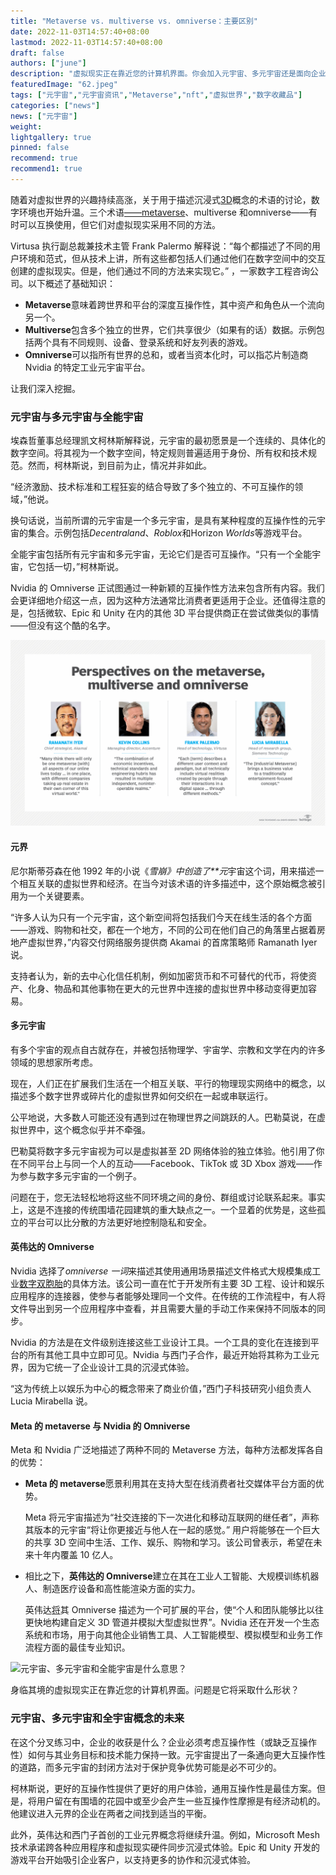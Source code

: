 ```yaml
---
title: "Metaverse vs. multiverse vs. omniverse：主要区别"
date: 2022-11-03T14:57:40+08:00
lastmod: 2022-11-03T14:57:40+08:00
draft: false
authors: ["june"]
description: "虚拟现实正在靠近您的计算机界面。你会加入元宇宙、多元宇宙还是面向企业的全能宇宙？"
featuredImage: "62.jpeg"
tags: ["元宇宙","元宇宙资讯","Metaverse","nft","虚拟世界","数字收藏品"]
categories: ["news"]
news: ["元宇宙"]
weight: 
lightgallery: true
pinned: false
recommend: true
recommend1: true
---
```




随着对虚拟世界的兴趣持续高涨，关于用于描述沉浸式[3D](https://www.techtarget.com/whatis/definition/3-D-three-dimensions-or-three-dimensional)概念的术语的讨论，数字环境也开始升温。三个术语[——metaverse](https://www.techtarget.com/whatis/feature/The-metaverse-explained-Everything-you-need-to-know)、multiverse 和omniverse——有时可以互换使用，但它们对虚拟现实采用不同的方法。

Virtusa 执行副总裁兼技术主管 Frank Palermo 解释说：“每个都描述了不同的用户环境和范式，但从技术上讲，所有这些都包括人们通过他们在数字空间中的交互创建的虚拟现实。但是，他们通过不同的方法来实现它。” ，一家数字工程咨询公司。以下概述了基础知识：

- **Metaverse**意味着跨世界和平台的深度互操作性，其中资产和角色从一个流向另一个。
- **Multiverse**包含多个独立的世界，它们共享很少（如果有的话）数据。示例包括两个具有不同规则、设备、登录系统和好友列表的游戏。
- **Omniverse**可以指所有世界的总和，或者当资本化时，可以指芯片制造商 Nvidia 的特定工业元宇宙平台。

让我们深入挖掘。



### 元宇宙与多元宇宙与全能宇宙

埃森哲董事总经理凯文柯林斯解释说，元宇宙的最初愿景是一个连续的、具体化的数字空间。将其视为一个数字空间，特定规则普遍适用于身份、所有权和技术规范。然而，柯林斯说，到目前为止，情况并非如此。

“经济激励、技术标准和工程狂妄的结合导致了多个独立的、不可互操作的领域，”他说。

换句话说，当前所谓的元宇宙是一个多元宇宙，是具有某种程度的互操作性的元宇宙的集合。示例包括*Decentraland*、*Roblox*和Horizon *Worlds*等游戏平台。

全能宇宙包括所有元宇宙和多元宇宙，无论它们是否可互操作。“只有一个全能宇宙，它包括一切，”柯林斯说。

Nvidia 的 Omniverse 正试图通过一种新颖的互操作性方法来包含所有内容。我们会更详细地介绍这一点，因为这种方法通常比消费者更适用于企业。还值得注意的是，包括微软、Epic 和 Unity 在内的其他 3D 平台提供商正在尝试做类似的事情——但没有这个酷的名字。

![对元宇宙、多元宇宙和全宇宙的看法](60.png)



#### 元界

尼尔斯蒂芬森在他 1992 年的小说《*雪崩》中创造了**元*宇宙这个词，用来描述一个相互关联的虚拟世界和经济。在当今对该术语的许多描述中，这个原始概念被引用为一个关键要素。

“许多人认为只有一个元宇宙，这个新空间将包括我们今天在线生活的各个方面——游戏、购物和社交，都在一个地方，不同的公司在他们自己的角落里占据着房地产虚拟世界，”内容交付网络服务提供商 Akamai 的首席策略师 Ramanath Iyer 说。

支持者认为，新的去中心化信任机制，例如加密货币和不可替代的代币，将使资产、化身、物品和其他事物在更大的元世界中连接的虚拟世界中移动变得更加容易。



#### 多元宇宙

有多个宇宙的观点自古就存在，并被包括物理学、宇宙学、宗教和文学在内的许多领域的思想家所考虑。

现在，人们正在扩展我们生活在一个相互关联、平行的物理现实网络中的概念，以描述多个数字世界或碎片化的虚拟世界如何交织在一起或串联运行。

公平地说，大多数人可能还没有遇到过在物理世界之间跳跃的人。巴勒莫说，在虚拟世界中，这个概念似乎并不牵强。

巴勒莫将数字多元宇宙视为可以是虚拟甚至 2D 网络体验的独立体验。他引用了你在不同平台上与同一个人的互动——Facebook、TikTok 或 3D Xbox 游戏——作为参与数字多元宇宙的一个例子。

问题在于，您无法轻松地将这些不同环境之间的身份、群组或讨论联系起来。事实上，这是不连接的传统围墙花园建筑的重大缺点之一。一个显着的优势是，这些孤立的平台可以比分散的方法更好地控制隐私和安全。



#### 英伟达的 Omniverse

Nvidia 选择了*omniverse 一词*来描述其使用通用场景描述文件格式大规模集成工业[数字双胞胎](https://www.techtarget.com/searcherp/definition/digital-twin)的具体方法。该公司一直在忙于开发所有主要 3D 工程、设计和娱乐应用程序的连接器，使参与者能够处理同一个文件。在传统的工作流程中，有人将文件导出到另一个应用程序中查看，并且需要大量的手动工作来保持不同版本的同步。

Nvidia 的方法是在文件级别连接这些工业设计工具。一个工具的变化在连接到平台的所有其他工具中立即可见。Nvidia 与西门子合作，最近开始将其称为工业元界，因为它统一了企业设计工具的沉浸式体验。

“这为传统上以娱乐为中心的概念带来了商业价值，”西门子科技研究小组负责人 Lucia Mirabella 说。



#### Meta 的 metaverse 与 Nvidia 的 Omniverse

Meta 和 Nvidia 广泛地描述了两种不同的 Metaverse 方法，每种方法都发挥各自的优势：

- **Meta 的 metaverse**愿景利用其在支持大型在线消费者社交媒体平台方面的优势。

  Meta 将元宇宙描述为“社交连接的下一次进化和移动互联网的继任者”，声称其版本的元宇宙“将让你更接近与他人在一起的感觉。” 用户将能够在一个巨大的共享 3D 空间中生活、工作、娱乐、购物和学习。该公司曾表示，希望在未来十年内覆盖 10 亿人。

- 相比之下，**英伟达的 Omniverse**建立在其在工业人工智能、大规模训练机器人、制造医疗设备和高性能渲染方面的实力。

  英伟达[将](https://www.nvidia.com/en-us/omniverse/)其 Omniverse 描述为一个可扩展的平台，使“个人和团队能够比以往更快地构建自定义 3D 管道并模拟大型虚拟世界”。Nvidia 还在开发一个生态系统和市场，用于向其他企业销售工具、人工智能模型、模拟模型和业务工作流程方面的最佳专业知识。

![元宇宙、多元宇宙和全能宇宙是什么意思？](https://cdn.ttgtmedia.com/rms/onlineimages/metaverse_vs_multiverse_vs_omniverse-f_mobile.png)

身临其境的虚拟现实正在靠近您的计算机界面。问题是它将采取什么形状？



### 元宇宙、多元宇宙和全宇宙概念的未来

在这个分叉练习中，企业的收获是什么？企业必须考虑互操作性（或缺乏互操作性）如何与其业务目标和技术能力保持一致。元宇宙提出了一条通向更大互操作性的道路，而多元宇宙的封闭方法对于保护竞争优势可能是必不可少的。

柯林斯说，更好的互操作性提供了更好的用户体验，通用互操作性是最佳方案。但是，将用户留在有围墙的花园中或至少会产生一些互操作性摩擦是有经济动机的。他建议进入元界的企业在两者之间找到适当的平衡。

此外，英伟达和西门子首创的工业元界概念将继续升温。例如，Microsoft Mesh 技术承诺跨各种应用程序和虚拟现实硬件同步沉浸式体验。Epic 和 Unity 开发的游戏平台开始吸引企业客户，以支持更多的协作和沉浸式体验。